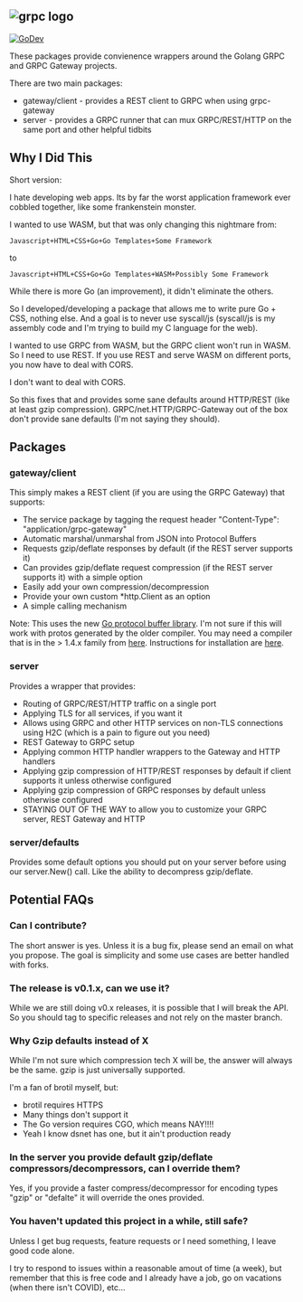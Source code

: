 ![grpc logo](https://grpc.io/img/logos/grpc-logo.png)
---
[![GoDev](https://img.shields.io/static/v1?label=godev&message=reference&color=00add8)](https://pkg.go.dev/github.com/johnsiilver/grpc/server)

These packages provide convienence wrappers around the Golang GRPC and GRPC Gateway projects.

There are two main packages:
- gateway/client - provides a REST client to GRPC when using grpc-gateway
- server - provides a GRPC runner that can mux GRPC/REST/HTTP on the same port and other helpful tidbits

## Why I Did This

Short version: 

I hate developing web apps. Its by far the worst application framework ever cobbled together, like some frankenstein monster.

I wanted to use WASM, but that was only changing this nightmare from:

```Javascript+HTML+CSS+Go+Go Templates+Some Framework```

to

```Javascript+HTML+CSS+Go+Go Templates+WASM+Possibly Some Framework```

While there is more Go (an improvement), it didn't eliminate the others.

So I developed/developing a package that allows me to write pure Go + CSS, nothing else. And a goal is to never use syscall/js (syscall/js is my assembly code and I'm trying to build my C language for the web). 

I wanted to use GRPC from WASM, but the GRPC client won't run in WASM. So I need to use REST. If you use REST and serve WASM on different ports, you now have to deal with CORS. 

I don't want to deal with CORS.

So this fixes that and provides some sane defaults around HTTP/REST (like at least gzip compression). GRPC/net.HTTP/GRPC-Gateway out of the box don't provide sane defaults (I'm not saying
they should).

## Packages

### gateway/client

This simply makes a REST client (if you are using the GRPC Gateway) that supports:
- The service package by tagging the request header "Content-Type": "application/grpc-gateway"
- Automatic marshal/unmarshal from JSON into Protocol Buffers
- Requests gzip/deflate responses by default (if the REST server supports it)
- Can provides gzip/deflate request compression (if the REST server supports it) with a simple option
- Easily add your own compression/decompression
- Provide your own custom *http.Client as an option
- A simple calling mechanism

Note: This uses the new [Go protocol buffer library](https://blog.golang.org/protobuf-apiv2). I'm
not sure if this will work with protos generated by the older compiler. You may need a compiler that is in the > 1.4.x family from [here](https://github.com/golang/protobuf/). Instructions for installation are [here](https://grpc.io/docs/languages/go/quickstart/).

### server

Provides a wrapper that provides:
- Routing of GRPC/REST/HTTP traffic on a single port
- Applying TLS for all services, if you want it
- Allows using GRPC and other HTTP services on non-TLS connections using H2C (which is a pain to figure out you need)
- REST Gateway to GRPC setup
- Applying common HTTP handler wrappers to the Gateway and HTTP handlers
- Applying gzip compression of HTTP/REST responses by default if client supports it unless otherwise configured
- Applying gzip compression of GRPC responses by default unless otherwise configured
- STAYING OUT OF THE WAY to allow you to customize your GRPC server, REST Gateway and HTTP

### server/defaults

Provides some default options you should put on your server before using our server.New() call. Like the ability to decompress gzip/deflate.

## Potential FAQs

### Can I contribute?

The short answer is yes. Unless it is a bug fix, please send an email on what you propose. The goal is simplicity and some use cases are better handled with forks.

### The release is v0.1.x, can we use it?

While we are still doing v0.x releases, it is possible that I will break the API. So you should tag to specific releases and not rely on the master branch.

### Why Gzip defaults instead of X

While I'm not sure which compression tech X will be, the answer will always be the same. gzip is just universally supported.

I'm a fan of brotil myself, but:

- brotil requires HTTPS
- Many things don't support it
- The Go version requires CGO, which means NAY!!!!
- Yeah I know dsnet has one, but it ain't production ready

### In the server you provide default gzip/deflate compressors/decompressors, can I override them?

Yes, if you provide a faster compress/decompressor for encoding types "gzip" or "defalte" it will
override the ones provided.

### You haven't updated this project in a while, still safe?

Unless I get bug requests, feature requests or I need something, I leave good code alone.

I try to respond to issues within a reasonable amout of time (a week), but remember that this is free code and I already have a job, go on vacations (when there isn't COVID), etc...

